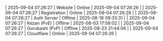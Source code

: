| 2025-09-04 07:26:27 | Website | Online | 2025-09-04 07:26:26 |
| 2025-09-04 07:26:27 | Registration | Online | 2025-09-04 07:26:26 |
| 2025-09-04 07:26:27 | Auth Server | Offline | 2025-08-18 09:33:31 |
| 2025-09-04 07:26:27 | Kezan (PvE) | Offline | 2025-08-03 17:58:02 |
| 2025-09-04 07:26:27 | Gurubashi (PvP) | Offline | 2025-08-23 21:44:06 |
| 2025-09-04 07:26:27 | Cloudflare | Online | 2025-09-04 07:26:26 |
